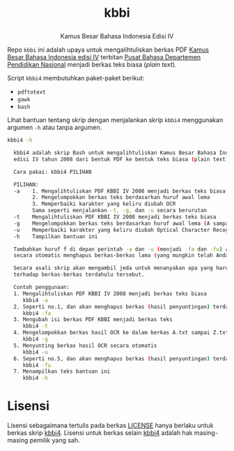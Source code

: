 # <p align="center">kbbi

<p align="center">Kamus Besar Bahasa Indonesia Edisi IV

Repo `kbbi` ini adalah upaya untuk mengalihtuliskan berkas PDF [Kamus Besar Bahasa Indonesia edisi IV](https://oldi.lipi.go.id/public/Kamus%20Indonesia.pdf) terbitan [Pusat Bahasa Departemen Pendidikan Nasional](http://badanbahasa.kemdikbud.go.id) menjadi berkas teks biasa (_plain text_).

Script `kbbi4` membutuhkan paket-paket berikut:

- `pdftotext`
- `gawk`
- `bash`

Lihat bantuan tentang skrip dengan menjalankan skrip `kbbi4` menggunakan argumen `-h` atau tanpa argumen.

```bash
kbbi4 -h
```

```bash
  kbbi4 adalah skrip Bash untuk mengalihtuliskan Kamus Besar Bahasa Indonesia
  edisi IV tahun 2008 dari bentuk PDF ke bentuk teks biasa (plain text).

  Cara pakai: kbbi4 PILIHAN

  PILIHAN:
  -a    1. Mengalihtuliskan PDF KBBI IV 2008 menjadi berkas teks biasa
        2. Mengelompokkan berkas teks berdasarkan huruf awal lema
        3. Memperbaiki karakter yang keliru diubah OCR
        Sama seperti menjalankan -t, -g, dan -u secara berurutan
  -t    Mengalihtuliskan PDF KBBI IV 2008 menjadi berkas teks biasa
  -g    Mengelompokkan berkas teks berdasarkan huruf awal lema (A sampai Z)
  -u    Memperbaiki karakter yang keliru diubah Optical Character Recognition
  -h    Tampilkan bantuan ini

  Tambahkan huruf f di depan perintah -a dan -u (menjadi -fa dan -fu) agar skrip
  secara otomatis menghapus berkas-berkas lama (yang mungkin telah Anda sunting).

  Secara asali skrip akan mengambil jeda untuk menanyakan apa yang harus dilakukan
  terhadap berkas-berkas terdahulu tersebut.

  Contoh penggunaan:
  1. Mengalihtuliskan PDF KBBI IV 2008 menjadi berkas teks biasa
     kbbi4 -a
  2. Seperti no.1, dan akan menghapus berkas (hasil penyuntingan) terdahulu
     kbbi4 -fa
  3. Mengubah isi berkas PDF KBBI menjadi berkas teks
     kbbi4 -t
  4. Mengelompokkan berkas hasil OCR ke dalam berkas A.txt sampai Z.txt
     kbbi4 -g
  5. Menyunting berkas hasil OCR secara otomatis
     kbbi4 -u
  6. Seperti no.5, dan akan menghapus berkas (hasil penyuntingan) terdahulu
     kbbi4 -fu
  7. Menampilkan teks bantuan ini
     kbbi4 -h
```

# Lisensi
Lisensi sebagaimana tertulis pada berkas [LICENSE](LICENSE) hanya berlaku untuk berkas skrip [kbbi4](kbbi4).
Lisensi untuk berkas selain [kbbi4](kbbi4) adalah hak masing-masing pemilik yang sah.
